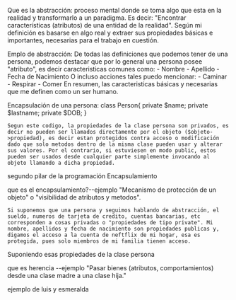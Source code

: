 Que es la abstracción:
    proceso mental donde se toma algo que esta en la realidad y transformarlo a un paradigma. Es decir: "Encontrar características (atributos) de una entidad de la realidad".
    Según mi definición es basarse en algo real y extraer sus propiedades básicas e importantes, necesarias para el trabajo en cuestión.

Emplo de abstracción:
    De todas las definiciones que podemos tener de una persona, podemos destacar que por lo general una persona posee "atributo", es decir caracteristicas comunes como:
        - Nombre
        - Apellido
        - Fecha de Nacimiento
        O incluso acciones tales puedo mencionar:
        - Caminar
        - Respirar
        - Comer
    En resumen, las caracteristicas básicas y necesarias que me definen como un ser humano.

Encapsulación de una persona:
    class Person{
    private $name;
    private $lastname;
    private $DOB;
    }

    Segun este codigo, la propiedades de la clase persona son privados, es decir no pueden ser llamados directamente por el objeto ($objeto->propiedad), es decir estan protegidos contra acceso o modificación dado que solo metodos dentro de la misma clase pueden usar y alterar sus valores. Por el contrario, si estuviesen en modo public, estos pueden ser usados desde cualquier parte simplemente invocando al objeto llamando a dicha propiedad.
    

segundo pilar de la programación
    Encapsulamiento    

que es el encapsulamiento?--ejemplo
    "Mecanismo de protección de un objeto" o "visibilidad de atributos y metodos".
    
    Si suponemos que una persona y seguimos hablando de abstracción, el sueldo, numeros de tarjeta de credito, cuentas bancarias, etc corresponden a cosas privadas o "propiedades de tipo private". Mi nombre, apellidos y fecha de nacimiento son propiedades publicas y, digamos el acceso a la cuenta de neftflix de mi hogar, esa es protegida, pues solo miembros de mi familia tienen acceso.

Suponiendo esas propiedades de la clase persona

que es herencia --ejemplo
    "Pasar bienes (atributos, comportamientos) desde una clase madre a una clase hija."

ejemplo de luis y esmeralda